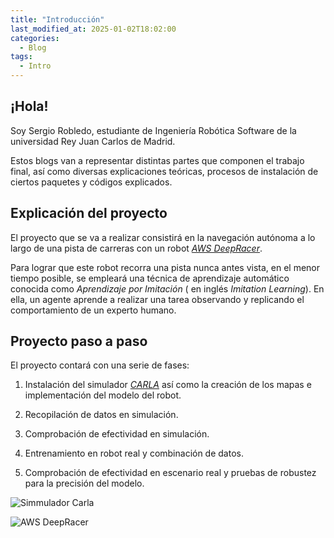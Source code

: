 ```yaml
---
title: "Introducción"
last_modified_at: 2025-01-02T18:02:00
categories:
  - Blog
tags:
  - Intro
---
```


## ¡Hola!

Soy Sergio Robledo, estudiante de Ingeniería Robótica Software de la universidad Rey Juan Carlos de Madrid.

Estos blogs van a representar distintas partes que componen el trabajo final, así como diversas explicaciones teóricas, procesos de instalación de ciertos paquetes y códigos explicados.

## Explicación del proyecto

El proyecto que se va a realizar consistirá en la navegación autónoma a lo largo de una pista de carreras con un robot [*AWS DeepRacer*](https://aws.amazon.com/es/deepracer/).

Para lograr que este robot recorra una pista nunca antes vista, en el menor tiempo posible, se empleará una técnica de aprendizaje automático conocida como *Aprendizaje por Imitación* ( en inglés *Imitation Learning*). En ella, un agente aprende a realizar una tarea observando y replicando el comportamiento de un experto humano.

## Proyecto paso a paso

El proyecto contará con una serie de fases:

1. Instalación del simulador [*CARLA*](https://carla.org/) así como la creación de los mapas e implementación del modelo del robot.

2. Recopilación de datos en simulación.

3. Comprobación de efectividad en simulación.

4. Entrenamiento en robot real y combinación de datos.

5. Comprobación de efectividad en escenario real y pruebas de robustez para la precisión del modelo.


![Simmulador Carla](/images/intro_images/carla.jpeg)

![AWS DeepRacer](/images/intro_images/deepracer.jpeg)